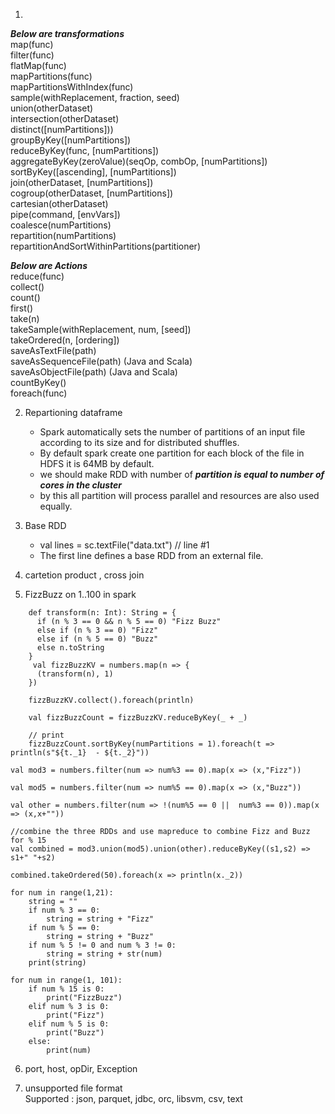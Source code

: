 

1. 
***Below are transformations***  
map(func)    
filter(func)  
flatMap(func)  
mapPartitions(func)    
mapPartitionsWithIndex(func)  
sample(withReplacement, fraction, seed)  
union(otherDataset)  
intersection(otherDataset)  
distinct([numPartitions]))  
groupByKey([numPartitions])  
reduceByKey(func, [numPartitions])  
aggregateByKey(zeroValue)(seqOp, combOp, [numPartitions])  
sortByKey([ascending], [numPartitions])  
join(otherDataset, [numPartitions])  
cogroup(otherDataset, [numPartitions])  
cartesian(otherDataset)  
pipe(command, [envVars])  
coalesce(numPartitions)  
repartition(numPartitions)  
repartitionAndSortWithinPartitions(partitioner)  

***Below are Actions***  
reduce(func)   
collect()  
count()  
first()  
take(n)  
takeSample(withReplacement, num, [seed])  
takeOrdered(n, [ordering])  
saveAsTextFile(path)  
saveAsSequenceFile(path) (Java and Scala)  
saveAsObjectFile(path) (Java and Scala)  
countByKey()  
foreach(func)  

2.  Repartioning dataframe
    - Spark automatically sets the number of partitions of an input file according to its size and for distributed shuffles.  
    - By default spark create one partition for each block of the file in HDFS it is 64MB by default.
    -  we should make RDD with number of ***partition is equal to number of cores in the cluster***   
    - by this all partition will process parallel and resources are also used equally.  
    
    
3. Base RDD
    - val lines = sc.textFile("data.txt") // line #1  
    - The first line defines a base RDD from an external file.  
    
4. cartetion product , cross join 

5. FizzBuzz on 1..100 in spark 

```
    def transform(n: Int): String = {
      if (n % 3 == 0 && n % 5 == 0) "Fizz Buzz"
      else if (n % 3 == 0) "Fizz"
      else if (n % 5 == 0) "Buzz"
      else n.toString
    }
     val fizzBuzzKV = numbers.map(n => {
      (transform(n), 1)
    })

    fizzBuzzKV.collect().foreach(println)

    val fizzBuzzCount = fizzBuzzKV.reduceByKey(_ + _)

    // print
    fizzBuzzCount.sortByKey(numPartitions = 1).foreach(t => println(s"${t._1}  - ${t._2}"))

```

```
val mod3 = numbers.filter(num => num%3 == 0).map(x => (x,"Fizz"))

val mod5 = numbers.filter(num => num%5 == 0).map(x => (x,"Buzz"))

val other = numbers.filter(num => !(num%5 == 0 ||  num%3 == 0)).map(x => (x,x+""))

//combine the three RDDs and use mapreduce to combine Fizz and Buzz for % 15
val combined = mod3.union(mod5).union(other).reduceByKey((s1,s2) => s1+" "+s2)

combined.takeOrdered(50).foreach(x => println(x._2))
```

```
for num in range(1,21):
    string = ""
    if num % 3 == 0:
        string = string + "Fizz"
    if num % 5 == 0:
        string = string + "Buzz"
    if num % 5 != 0 and num % 3 != 0:
        string = string + str(num)
    print(string)
```

```
for num in range(1, 101):
    if num % 15 is 0:
        print("FizzBuzz")
    elif num % 3 is 0:
        print("Fizz")
    elif num % 5 is 0:
        print("Buzz")
    else:
        print(num)
 ```
 
 
6. port, host, opDir, Exception

7. unsupported file format   
Supported : json, parquet, jdbc, orc, libsvm, csv, text
